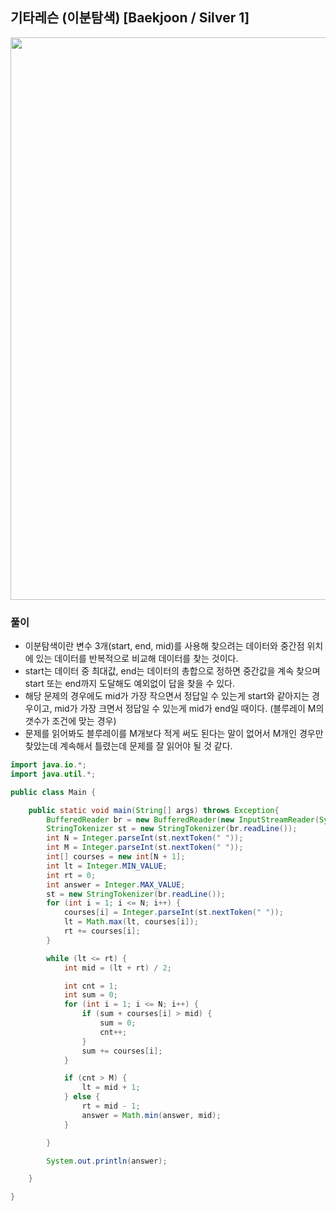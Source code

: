 ## 기타레슨 (이분탐색) [Baekjoon / Silver 1]

<img src="https://user-images.githubusercontent.com/35963403/202211726-99f6a5a8-ac4c-49fe-a356-ed81c4150441.png" width="900">

### 풀이

- 이분탐색이란 변수 3개(start, end, mid)를 사용해 찾으려는 데이터와 중간점 위치에 있는 데이터를 반복적으로 비교해 데이터를 찾는 것이다.
- start는 데이터 중 최대값, end는 데이터의 총합으로 정하면 중간값을 계속 찾으며 start 또는 end까지 도달해도 예외없이 답을 찾을 수 있다.
- 해당 문제의 경우에도 mid가 가장 작으면서 정답일 수 있는게 start와 같아지는 경우이고, mid가 가장 크면서 정답일 수 있는게 mid가 end일 때이다. (블루레이 M의 갯수가 조건에 맞는 경우)
- 문제를 읽어봐도 블루레이를 M개보다 적게 써도 된다는 말이 없어서 M개인 경우만 찾았는데 계속해서 틀렸는데 문제를 잘 읽어야 될 것 같다.

```java
import java.io.*;
import java.util.*;

public class Main {

    public static void main(String[] args) throws Exception{
        BufferedReader br = new BufferedReader(new InputStreamReader(System.in));
        StringTokenizer st = new StringTokenizer(br.readLine());
        int N = Integer.parseInt(st.nextToken(" "));
        int M = Integer.parseInt(st.nextToken(" "));
        int[] courses = new int[N + 1];
        int lt = Integer.MIN_VALUE;
        int rt = 0;
        int answer = Integer.MAX_VALUE;
        st = new StringTokenizer(br.readLine());
        for (int i = 1; i <= N; i++) {
            courses[i] = Integer.parseInt(st.nextToken(" "));
            lt = Math.max(lt, courses[i]);
            rt += courses[i];
        }

        while (lt <= rt) {
            int mid = (lt + rt) / 2;

            int cnt = 1;
            int sum = 0;
            for (int i = 1; i <= N; i++) {
                if (sum + courses[i] > mid) {
                    sum = 0;
                    cnt++;
                }
                sum += courses[i];
            }

            if (cnt > M) {
                lt = mid + 1;
            } else {
                rt = mid - 1;
                answer = Math.min(answer, mid);
            }

        }

        System.out.println(answer);

    }

}
```